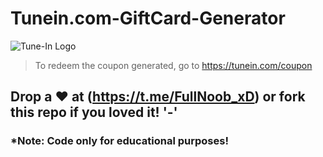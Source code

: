 # Tunein.com-GiftCard-Generator

![Tune-In Logo](https://upload.wikimedia.org/wikipedia/commons/1/10/TuneIn_Logo_2018.svg)

> To redeem the coupon generated, go to https://tunein.com/coupon 

## Drop a ❤️ at (https://t.me/FullNoob_xD) or fork this repo if you loved it! '-'

### *Note: Code only for educational purposes!
